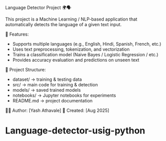 Language Detector Project 🌍🗣️

This project is a Machine Learning / NLP-based application that automatically detects 
the language of a given text input. 

🔹 Features:
- Supports multiple languages (e.g., English, Hindi, Spanish, French, etc.)
- Uses text preprocessing, tokenization, and vectorization
- Trains a classification model (Naive Bayes / Logistic Regression / etc.)
- Provides accuracy evaluation and predictions on unseen text

📂 Project Structure:
- dataset/       -> training & testing data
- src/           -> main code for training & detection
- models/        -> saved trained models
- notebooks/     -> Jupyter notebooks for experiments
- README.md      -> project documentation

👨‍💻 Author: [Yash Athavale]
📅 Created: [Aug 2025]

# Language-detector-usig-python
